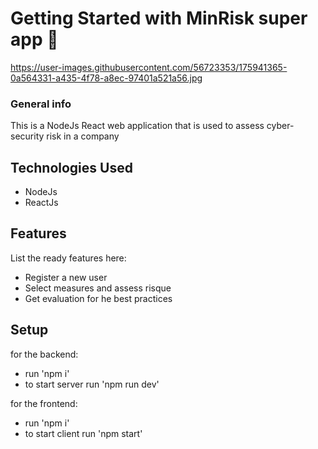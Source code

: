 # Getting Started with MinRisk super app :robot:

https://user-images.githubusercontent.com/56723353/175941365-0a564331-a435-4f78-a8ec-97401a521a56.jpg

### General info

This is a NodeJs React web application that is used to assess cyber-security risk in a company

## Technologies Used

- NodeJs
- ReactJs

## Features

List the ready features here:

- Register a new user
- Select measures and assess risque
- Get evaluation for he best practices

## Setup

for the backend:

- run 'npm i'
- to start server run 'npm run dev'

for the frontend:

- run 'npm i'
- to start client run 'npm start'
